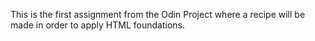 This is the first assignment from the Odin Project where a recipe will
be made in order to apply HTML foundations.